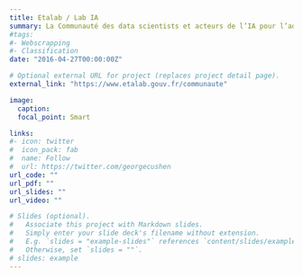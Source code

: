 ```yaml
---
title: Etalab / Lab IA
summary: La Communauté des data scientists et acteurs de l’IA pour l’administration française
#tags:
#- Webscrapping
#- Classification
date: "2016-04-27T00:00:00Z"

# Optional external URL for project (replaces project detail page).
external_link: "https://www.etalab.gouv.fr/communaute"

image:
  caption:
  focal_point: Smart

links:
#- icon: twitter
#  icon_pack: fab
#  name: Follow
#  url: https://twitter.com/georgecushen
url_code: ""
url_pdf: ""
url_slides: ""
url_video: ""

# Slides (optional).
#   Associate this project with Markdown slides.
#   Simply enter your slide deck's filename without extension.
#   E.g. `slides = "example-slides"` references `content/slides/example-slides.md`.
#   Otherwise, set `slides = ""`.
# slides: example
---
```



